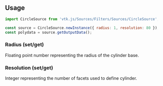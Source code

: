 ## Usage

```js
import CircleSource from 'vtk.js/Sources/Filters/Sources/CircleSource';

const source = CircleSource.newInstance({ radius: 1, resolution: 80 });
const polydata = source.getOutputData();
```

### Radius (set/get)

Floating point number representing the radius of the cylinder base.

### Resolution (set/get)

Integer representing the number of facets used to define cylinder.
